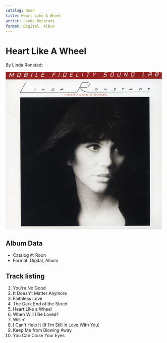 ```yaml
---
catalog: Roon
title: Heart Like A Wheel
artist: Linda Ronstadt
format: Digital, Album
---
```


# Heart Like A Wheel

By Linda Ronstadt

![](../../assets/albumcovers/Linda_Ronstadt-Heart_Like_A_Wheel.png)

## Album Data

- Catalog #: Roon
- Format: Digital, Album


## Track listing


1. You're No Good
2. It Doesn't Matter Anymore
3. Faithless Love
4. The Dark End of the Street
5. Heart Like a Wheel
6. When Will I Be Loved?
7. Willin'
8. I Can't Help It (If I'm Still in Love With You)
9. Keep Me from Blowing Away
10. You Can Close Your Eyes

